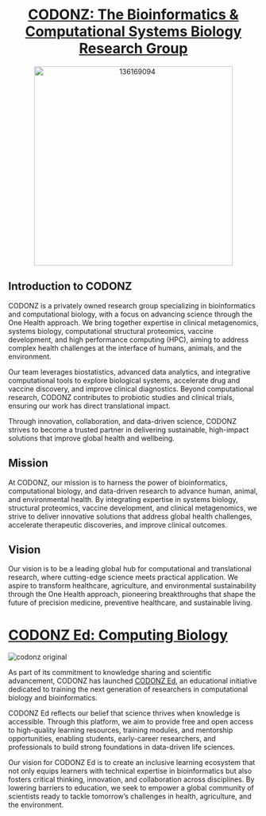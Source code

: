 <div align="center">

# [CODONZ: The Bioinformatics & Computational Systems Biology Research Group](https://github.com/codonz)

</div>

<p align="center">
  <img src="https://github.com/user-attachments/assets/eada97de-a7cb-4f5e-a074-adeb37cd9202" alt="136169094" width="400" height="400"/>
</p>


## Introduction to CODONZ

CODONZ is a privately owned research group specializing in bioinformatics and computational biology, with a focus on advancing science through the One Health approach. We bring together expertise in clinical metagenomics, systems biology, computational structural proteomics, vaccine development, and high performance computing (HPC), aiming to address complex health challenges at the interface of humans, animals, and the environment.

Our team leverages biostatistics, advanced data analytics, and integrative computational tools to explore biological systems, accelerate drug and vaccine discovery, and improve clinical diagnostics. Beyond computational research, CODONZ contributes to probiotic studies and clinical trials, ensuring our work has direct translational impact.

Through innovation, collaboration, and data-driven science, CODONZ strives to become a trusted partner in delivering sustainable, high-impact solutions that improve global health and wellbeing.

## Mission

At CODONZ, our mission is to harness the power of bioinformatics, computational biology, and data-driven research to advance human, animal, and environmental health. By integrating expertise in systems biology, structural proteomics, vaccine development, and clinical metagenomics, we strive to deliver innovative solutions that address global health challenges, accelerate therapeutic discoveries, and improve clinical outcomes.

## Vision

Our vision is to be a leading global hub for computational and translational research, where cutting-edge science meets practical application. We aspire to transform healthcare, agriculture, and environmental sustainability through the One Health approach, pioneering breakthroughs that shape the future of precision medicine, preventive healthcare, and sustainable living.


# [CODONZ Ed: Computing Biology](https://www.youtube.com/channel/UCTQLHS9U-trtBczRhksLWwA) 

![codonz original](https://github.com/user-attachments/assets/609f922b-d30e-4fc0-b15b-a4cb129a069b)

As part of its commitment to knowledge sharing and scientific advancement, CODONZ has launched [CODONZ Ed](https://www.youtube.com/channel/UCTQLHS9U-trtBczRhksLWwA), an educational initiative dedicated to training the next generation of researchers in computational biology and bioinformatics.

CODONZ Ed reflects our belief that science thrives when knowledge is accessible. Through this platform, we aim to provide free and open access to high-quality learning resources, training modules, and mentorship opportunities, enabling students, early-career researchers, and professionals to build strong foundations in data-driven life sciences.

Our vision for CODONZ Ed is to create an inclusive learning ecosystem that not only equips learners with technical expertise in bioinformatics but also fosters critical thinking, innovation, and collaboration across disciplines. By lowering barriers to education, we seek to empower a global community of scientists ready to tackle tomorrow’s challenges in health, agriculture, and the environment.
